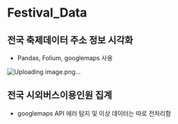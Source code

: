 # Festival_Data

## 전국 축제데이터 주소 정보 시각화
  - Pandas, Folium, googlemaps 사용

![Uploading image.png…]()


## 전국 시외버스이용인원 집계
  - googlemaps API 에러 탐지 및 이상 데이터는 따로 전처리함
